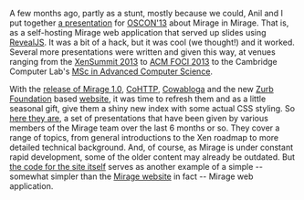 A few months ago, partly as a stunt, mostly because we could, Anil and I put together [a presentation][oscon-deck] for [OSCON'13][oscon] about Mirage in Mirage. That is, as a self-hosting Mirage web application that served up slides using [RevealJS][]. It was a bit of a hack, but it was cool (we thought!) and it worked. Several more presentations were written and given this way, at venues ranging from the [XenSummit 2013][xensummit] to [ACM FOCI 2013][foci] to the Cambridge Computer Lab's [MSc in Advanced Computer Science][acs].

[oscon]: http://www.oscon.com/oscon2013/
[oscon-deck]: http://decks.openmirage.org/oscon13/
[revealjs]: http://lab.hakim.se/reveal-js/
[foci]: https://www.usenix.org/conference/foci13‎
[xensummit]: http://www.youtube.com/watch?v=3Jype6sP6MQ
[acs]: http://decks.openmirage.org/cam13/

With the [release of Mirage 1.0][mirage-release], [CoHTTP][], [Cowabloga][] and
the new [Zurb Foundation][zurb] based [website][], it was time to refresh them
and as a little seasonal gift, give them a shiny new index with some actual CSS
styling. So [here they are][decks], a set of presentations that have been given
by various members of the Mirage team over the last 6 months or so. They cover
a range of topics, from general introductions to the Xen roadmap to more
detailed technical background. And, of course, as Mirage is under constant
rapid development, some of the older content may already be outdated. But [the
code for the site itself][decks-code] serves as another example of a simple --
somewhat simpler than the [Mirage website][website] in fact -- Mirage web
application.

[mirage-release]: http://openmirage.org/blog/releasing-mirage
[website]: http://openmirage.org/
[cowabloga]: http://github.com/mirage/cowabloga
[cohttp]: http://github.com/mirage/ocaml-cohttp
[zurb]: http://foundation.zurb.com/
[decks]: http://decks.openmirage.org/
[decks-code]: http://github.com/mirage/mirage-decks
